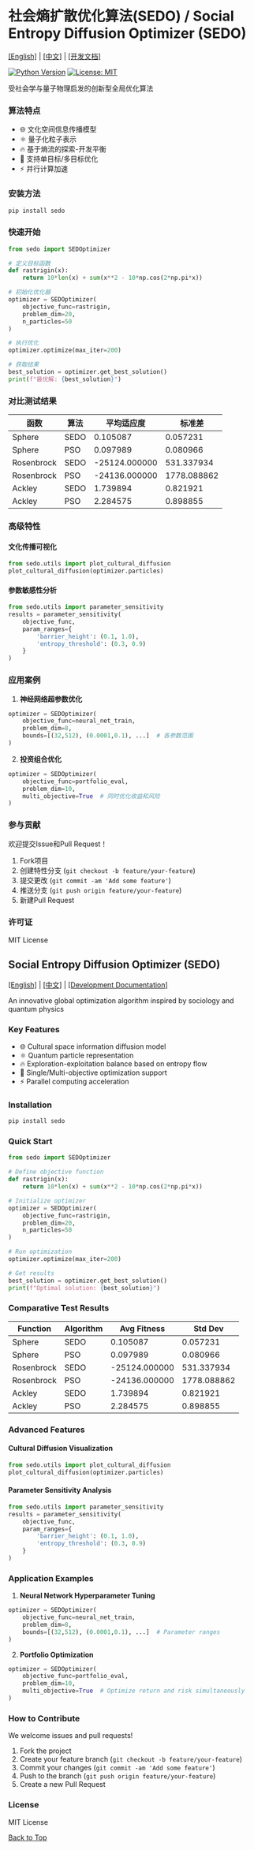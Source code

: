 # 社会熵扩散优化算法(SEDO) / Social Entropy Diffusion Optimizer (SEDO)

[[English]](#english-version) | [[中文]](#chinese-version) | [[开发文档]](sedo/docs/development.md)

[![Python Version](https://img.shields.io/badge/python-3.7%2B-blue)]()
[![License: MIT](https://img.shields.io/badge/License-MIT-yellow.svg)]()

<a id="chinese-version"></a>

受社会学与量子物理启发的创新型全局优化算法

### 算法特点

- 🌐 文化空间信息传播模型
- ⚛️ 量子化粒子表示
- 🔥 基于熵流的探索-开发平衡
- 🎯 支持单目标/多目标优化
- ⚡ 并行计算加速

### 安装方法

```bash
pip install sedo
```

### 快速开始

```python
from sedo import SEDOptimizer

# 定义目标函数
def rastrigin(x):
    return 10*len(x) + sum(x**2 - 10*np.cos(2*np.pi*x))

# 初始化优化器
optimizer = SEDOptimizer(
    objective_func=rastrigin,
    problem_dim=20,
    n_particles=50
)

# 执行优化
optimizer.optimize(max_iter=200)

# 获取结果
best_solution = optimizer.get_best_solution()
print(f"最优解: {best_solution}")
```

### 对比测试结果

| 函数         | 算法 | 平均适应度     | 标准差        |
|-------------|------|--------------|------------|
| Sphere      | SEDO | 0.105087     | 0.057231   |
| Sphere      | PSO  | 0.097989     | 0.080966   |
| Rosenbrock  | SEDO | -25124.000000| 531.337934 |
| Rosenbrock  | PSO  | -24136.000000| 1778.088862|
| Ackley      | SEDO | 1.739894     | 0.821921   |
| Ackley      | PSO  | 2.284575     | 0.898855   |


### 高级特性

#### 文化传播可视化
```python
from sedo.utils import plot_cultural_diffusion
plot_cultural_diffusion(optimizer.particles)
```

#### 参数敏感性分析
```python
from sedo.utils import parameter_sensitivity
results = parameter_sensitivity(
    objective_func,
    param_ranges={
        'barrier_height': (0.1, 1.0),
        'entropy_threshold': (0.3, 0.9)
    }
)
```

### 应用案例

1. **神经网络超参数优化**
```python
optimizer = SEDOptimizer(
    objective_func=neural_net_train,
    problem_dim=8,
    bounds=[(32,512), (0.0001,0.1), ...]  # 各参数范围
)
```

2. **投资组合优化**
```python
optimizer = SEDOptimizer(
    objective_func=portfolio_eval,
    problem_dim=10,
    multi_objective=True  # 同时优化收益和风险
)
```

### 参与贡献

欢迎提交Issue和Pull Request！

1. Fork项目
2. 创建特性分支 (`git checkout -b feature/your-feature`)
3. 提交更改 (`git commit -am 'Add some feature'`)
4. 推送分支 (`git push origin feature/your-feature`)
5. 新建Pull Request

### 许可证

MIT License

<a id="english-version"></a>
## Social Entropy Diffusion Optimizer (SEDO)

[[English]](#english-version) | [[中文]](#chinese-version) | [[Development Documentation]](sedo/docs/development.md)

An innovative global optimization algorithm inspired by sociology and quantum physics

### Key Features

- 🌐 Cultural space information diffusion model
- ⚛️ Quantum particle representation
- 🔥 Exploration-exploitation balance based on entropy flow
- 🎯 Single/Multi-objective optimization support
- ⚡ Parallel computing acceleration

### Installation

```bash
pip install sedo
```

### Quick Start

```python
from sedo import SEDOptimizer

# Define objective function
def rastrigin(x):
    return 10*len(x) + sum(x**2 - 10*np.cos(2*np.pi*x))

# Initialize optimizer
optimizer = SEDOptimizer(
    objective_func=rastrigin,
    problem_dim=20,
    n_particles=50
)

# Run optimization
optimizer.optimize(max_iter=200)

# Get results
best_solution = optimizer.get_best_solution()
print(f"Optimal solution: {best_solution}")
```

### Comparative Test Results
| Function         | Algorithm | Avg Fitness      | Std Dev        |
|-------------|------|--------------|------------|
| Sphere      | SEDO | 0.105087     | 0.057231   |
| Sphere      | PSO  | 0.097989     | 0.080966   |
| Rosenbrock  | SEDO | -25124.000000| 531.337934 |
| Rosenbrock  | PSO  | -24136.000000| 1778.088862|
| Ackley      | SEDO | 1.739894     | 0.821921   |
| Ackley      | PSO  | 2.284575     | 0.898855   |


### Advanced Features

#### Cultural Diffusion Visualization
```python
from sedo.utils import plot_cultural_diffusion
plot_cultural_diffusion(optimizer.particles)
```

#### Parameter Sensitivity Analysis
```python
from sedo.utils import parameter_sensitivity
results = parameter_sensitivity(
    objective_func,
    param_ranges={
        'barrier_height': (0.1, 1.0),
        'entropy_threshold': (0.3, 0.9)
    }
)
```

### Application Examples

1. **Neural Network Hyperparameter Tuning**
```python
optimizer = SEDOptimizer(
    objective_func=neural_net_train,
    problem_dim=8,
    bounds=[(32,512), (0.0001,0.1), ...]  # Parameter ranges
)
```

2. **Portfolio Optimization**
```python
optimizer = SEDOptimizer(
    objective_func=portfolio_eval,
    problem_dim=10,
    multi_objective=True  # Optimize return and risk simultaneously
)
```

### How to Contribute

We welcome issues and pull requests!

1. Fork the project
2. Create your feature branch (`git checkout -b feature/your-feature`)
3. Commit your changes (`git commit -am 'Add some feature'`)
4. Push to the branch (`git push origin feature/your-feature`)
5. Create a new Pull Request

### License

MIT License

[Back to Top](#社会熵扩散优化算法sedo--social-entropy-diffusion-optimizer-sedo)
